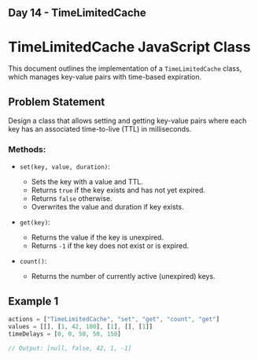 ## Day 14 - TimeLimitedCache
# TimeLimitedCache JavaScript Class

This document outlines the implementation of a `TimeLimitedCache` class, which manages key-value pairs with time-based expiration.

## Problem Statement

Design a class that allows setting and getting key-value pairs where each key has an associated time-to-live (TTL) in milliseconds.

### Methods:

- `set(key, value, duration)`: 
  - Sets the key with a value and TTL.
  - Returns `true` if the key exists and has not yet expired.
  - Returns `false` otherwise.
  - Overwrites the value and duration if key exists.

- `get(key)`:
  - Returns the value if the key is unexpired.
  - Returns `-1` if the key does not exist or is expired.

- `count()`:
  - Returns the number of currently active (unexpired) keys.

## Example 1

```js
actions = ["TimeLimitedCache", "set", "get", "count", "get"]
values = [[], [1, 42, 100], [1], [], [1]]
timeDelays = [0, 0, 50, 50, 150]

// Output: [null, false, 42, 1, -1]
